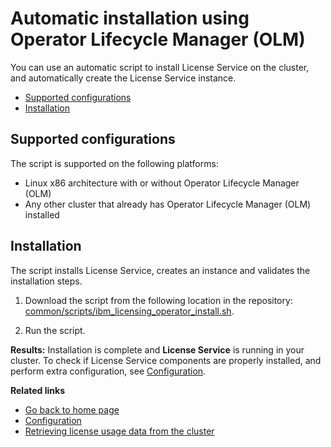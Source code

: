 
# Automatic installation using Operator Lifecycle Manager (OLM)

You can use an automatic script to install License Service on the cluster, and automatically create the License Service instance.

* [Supported configurations](#supported-configurations)
* [Installation](#installation)

## Supported configurations

The script is supported on the following platforms: 

- Linux x86 architecture with or without Operator Lifecycle Manager (OLM)
- Any other cluster that already has Operator Lifecycle Manager (OLM) installed

## Installation

The script installs License Service, creates an instance and validates the installation steps. 

1. Download the script from the following location in the repository:
[common/scripts/ibm_licensing_operator_install.sh](/common/scripts/ibm_licensing_operator_install.sh). 

2. Run the script.

**Results:** 
Installation is complete and **License Service** is running in your cluster. To check if License Service components are properly installed, and perform extra configuration, see [Configuration](Configuration.md).

<b>Related links</b>

- [Go back to home page](../License_Service_main.md#documentation)
- [Configuration](Configuration.md)
- [Retrieving license usage data from the cluster](Retrieving_data.md)
